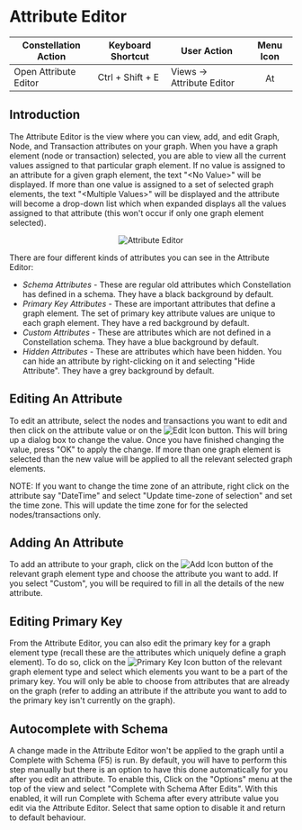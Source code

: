 # Attribute Editor

<table class="table table-striped">
<thead>
<tr class="header">
<th>Constellation Action</th>
<th>Keyboard Shortcut</th>
<th>User Action</th>
<th style="text-align: center;">Menu Icon</th>
</tr>
</thead>
<tbody>
<tr class="odd">
<td>Open Attribute Editor</td>
<td>Ctrl + Shift + E</td>
<td>Views -&gt; Attribute Editor</td>
<td style="text-align: center;"><img src="../ext/docs/CoreAttributeEditorView/src/au/gov/asd/tac/constellation/views/attributeeditor/resources/attribute_editor.png" width="16" height="16" alt="Attribute Editor Icon" /></td>
</tr>
</tbody>
</table>

## Introduction

The Attribute Editor is the view where you can view, add, and edit
Graph, Node, and Transaction attributes on your graph. When you have a
graph element (node or transaction) selected, you are able to view all
the current values assigned to that particular graph element. If no
value is assigned to an attribute for a given graph element, the text
"&lt;No Value&gt;" will be displayed. If more than one value is assigned to a
set of selected graph elements, the text "&lt;Multiple Values&gt;" will be
displayed and the attribute will become a drop-down list which when
expanded displays all the values assigned to that attribute (this won't
occur if only one graph element selected).

<div style="text-align: center">

<img src="../ext/docs/CoreAttributeEditorView/src/au/gov/asd/tac/constellation/views/attributeeditor/resources/AttributeEditor.png" alt="Attribute
Editor" />

</div>

There are four different kinds of attributes you can see in the
Attribute Editor:

-   *Schema Attributes* - These are regular old attributes which
    Constellation has defined in a schema. They have a black background
    by default.
-   *Primary Key Attributes* - These are important attributes that
    define a graph element. The set of primary key attribute values are
    unique to each graph element. They have a red background by default.
-   *Custom Attributes* - These are attributes which are not defined in
    a Constellation schema. They have a blue background by default.
-   *Hidden Attributes* - These are attributes which have been hidden.
    You can hide an attribute by right-clicking on it and selecting
    "Hide Attribute". They have a grey background by default.

## Editing An Attribute

To edit an attribute, select the nodes and transactions you want to edit
and then click on the attribute value or on the <img src="../ext/docs/CoreAttributeEditorView/src/au/gov/asd/tac/constellation/views/attributeeditor/resources/AttributeEditorEdit.png" alt="Edit
Icon" />
button. This will bring up a dialog box to change the value. Once you
have finished changing the value, press "OK" to apply the change. If
more than one graph element is selected than the new value will be
applied to all the relevant selected graph elements.

NOTE: If you want to change the time zone of an attribute, right click
on the attribute say "DateTime" and select "Update time-zone of
selection" and set the time zone. This will update the time zone for for
the selected nodes/transactions only.

## Adding An Attribute

To add an attribute to your graph, click on the <img src="../ext/docs/CoreAttributeEditorView/src/au/gov/asd/tac/constellation/views/attributeeditor/resources/AttributeEditorAdd.png" alt="Add
Icon" />
button of the relevant graph element type and choose the attribute you
want to add. If you select "Custom", you will be required to fill in all
the details of the new attribute.

## Editing Primary Key

From the Attribute Editor, you can also edit the primary key for a graph
element type (recall these are the attributes which uniquely define a
graph element). To do so, click on the <img src="../ext/docs/CoreAttributeEditorView/src/au/gov/asd/tac/constellation/views/attributeeditor/resources/AttributeEditorKey.png" alt="Primary Key
Icon" />
button of the relevant graph element type and select which elements you
want to be a part of the primary key. You will only be able to choose
from attributes that are already on the graph (refer to adding an
attribute if the attribute you want to add to the primary key isn't
currently on the graph).

## Autocomplete with Schema

A change made in the Attribute Editor won't be applied to the graph
until a Complete with Schema (F5) is run. By default, you will have to
perform this step manually but there is an option to have this done
automatically for you after you edit an attribute. To enable this, Click
on the "Options" menu at the top of the view and select "Complete with
Schema After Edits". With this enabled, it will run Complete with Schema
after every attribute value you edit via the Attribute Editor. Select
that same option to disable it and return to default behaviour.
